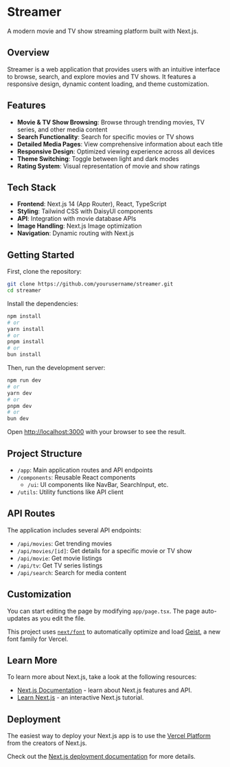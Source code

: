 # Streamer

A modern movie and TV show streaming platform built with Next.js.

## Overview

Streamer is a web application that provides users with an intuitive interface to browse, search, and explore movies and TV shows. It features a responsive design, dynamic content loading, and theme customization.

## Features

- **Movie & TV Show Browsing**: Browse through trending movies, TV series, and other media content
- **Search Functionality**: Search for specific movies or TV shows
- **Detailed Media Pages**: View comprehensive information about each title
- **Responsive Design**: Optimized viewing experience across all devices
- **Theme Switching**: Toggle between light and dark modes
- **Rating System**: Visual representation of movie and show ratings

## Tech Stack

- **Frontend**: Next.js 14 (App Router), React, TypeScript
- **Styling**: Tailwind CSS with DaisyUI components
- **API**: Integration with movie database APIs
- **Image Handling**: Next.js Image optimization
- **Navigation**: Dynamic routing with Next.js

## Getting Started

First, clone the repository:

```bash
git clone https://github.com/yourusername/streamer.git
cd streamer
```

Install the dependencies:

```bash
npm install
# or
yarn install
# or
pnpm install
# or
bun install
```

Then, run the development server:

```bash
npm run dev
# or
yarn dev
# or
pnpm dev
# or
bun dev
```

Open [http://localhost:3000](http://localhost:3000) with your browser to see the result.

## Project Structure

- `/app`: Main application routes and API endpoints
- `/components`: Reusable React components
  - `/ui`: UI components like NavBar, SearchInput, etc.
- `/utils`: Utility functions like API client

## API Routes

The application includes several API endpoints:

- `/api/movies`: Get trending movies
- `/api/movies/[id]`: Get details for a specific movie or TV show
- `/api/movie`: Get movie listings
- `/api/tv`: Get TV series listings
- `/api/search`: Search for media content

## Customization

You can start editing the page by modifying `app/page.tsx`. The page auto-updates as you edit the file.

This project uses [`next/font`](https://nextjs.org/docs/app/building-your-application/optimizing/fonts) to automatically optimize and load [Geist](https://vercel.com/font), a new font family for Vercel.

## Learn More

To learn more about Next.js, take a look at the following resources:

- [Next.js Documentation](https://nextjs.org/docs) - learn about Next.js features and API.
- [Learn Next.js](https://nextjs.org/learn) - an interactive Next.js tutorial.

## Deployment

The easiest way to deploy your Next.js app is to use the [Vercel Platform](https://vercel.com/new?utm_medium=default-template&filter=next.js&utm_source=create-next-app&utm_campaign=create-next-app-readme) from the creators of Next.js.

Check out the [Next.js deployment documentation](https://nextjs.org/docs/app/building-your-application/deploying) for more details.
